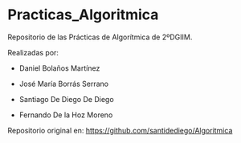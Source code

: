 # Practicas_Algoritmica
Repositorio de las Prácticas de Algorítmica de 2ºDGIIM.

Realizadas por:

- Daniel Bolaños Martínez

- José María Borrás Serrano

- Santiago De Diego De Diego

- Fernando De la Hoz Moreno

Repositorio original en: https://github.com/santidediego/Algoritmica
